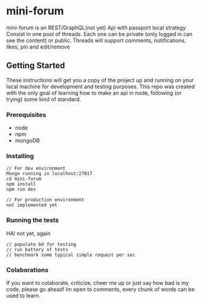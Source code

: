 # mini-forum

mini-forum is an REST/GraphQL(not yet) Api with passport local strategy
Consist in one pool of threads. Each one can be private (only logged in can see the content) or public.
Threads will support comments, notifications, likes, pin and edit/remove


## Getting Started

These instructions will get you a copy of the project up and running on your local machine for development and testing purposes. This repo was created with the only goal of learning how to make an api in node, following (or trying) some kind of standard.

### Prerequisites

* node
* npm
* mongoDB

### Installing

```
// For dev environment
Mongo running in localhost:27017
cd mini-forum
npm install
npm run dev

```

```
// For production environment
not implemented yet
```

### Running the tests

HA! not yet, again
```
// populate bd for testing
// run battery of tests
// benchmark some typical simple request per sec
```

### Colaborations
If you want to colaborate, criticize, cheer me up or just say how bad is my code, please go ahead! Im open to comments, every chunk of words can be used to learn.
